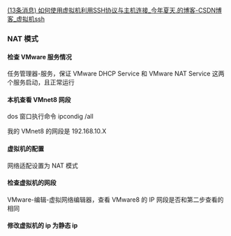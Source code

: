 [(13条消息) 如何使用虚拟机利用SSH协议与主机连接_今年夏天.的博客-CSDN博客_虚拟机ssh](https://blog.csdn.net/qq_42828394/article/details/123284099?utm_medium=distribute.pc_aggpage_search_result.none-task-blog-2~aggregatepage~first_rank_ecpm_v1~rank_v31_ecpm-1-123284099-null-null.pc_agg_new_rank&utm_term=虚拟机连接ssh&spm=1000.2123.3001.4430)

### NAT 模式

#### 检查 VMware 服务情况

任务管理器-服务，保证 VMware DHCP Service 和 VMware NAT Service 这两个服务启动，且正常运行

#### 本机查看 VMnet8 网段

dos 窗口执行命令 ipcondig /all

我的 VMnet8 的网段是 192.168.10.X

#### 虚拟机的配置

网络适配设置为 NAT 模式

#### 检查虚拟机的网段

VMware-编辑-虚拟网络编辑器，查看 VMware8 的 IP 网段是否和第二步查看的相同

#### 修改虚拟机的 ip 为静态 ip

#### 

